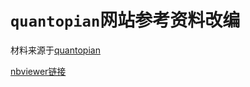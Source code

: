 # `quantopian`网站参考资料改编


材料来源于[quantopian](https://www.quantopian.com/)


[nbviewer链接](https://nbviewer.jupyter.org/github/liudengfeng/zipline_doc/tree/master/)

